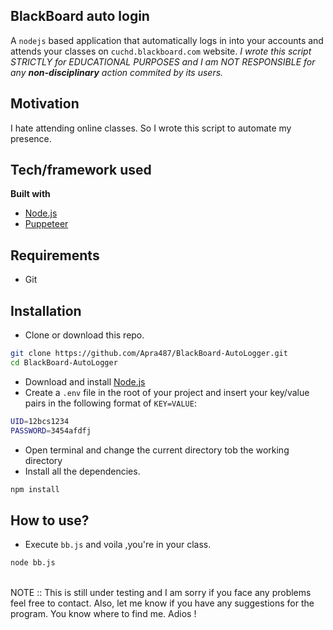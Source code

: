 ## BlackBoard auto login

A `nodejs` based application that automatically logs in into your accounts and attends your classes on `cuchd.blackboard.com` website.
_I wrote this script STRICTLY for EDUCATIONAL PURPOSES and I am NOT RESPONSIBLE for any **non-disciplinary** action commited by its users._


## Motivation

I hate attending online classes. So I wrote this script to automate my presence.

## Tech/framework used

<b>Built with</b>

-   [Node.js](https://nodejs.org/en/)
-   [Puppeteer](https://pptr.dev/)

## Requirements

-   Git

## Installation

-   Clone or download this repo.

```bash
git clone https://github.com/Apra487/BlackBoard-AutoLogger.git
cd BlackBoard-AutoLogger
```

-   Download and install [Node.js](https://nodejs.org/en/)
-   Create a `.env` file in the root of your project and insert your key/value pairs in the following format of `KEY=VALUE`:

```sh
UID=12bcs1234
PASSWORD=3454afdfj
```

-   Open terminal and change the current directory tob the working directory
-   Install all the dependencies.

```bash
npm install
```

## How to use?

-   Execute `bb.js` and voila ,you're in your class.

```bash
node bb.js
```
<br>
NOTE :: This is still under testing and I am sorry if you face any problems feel free to contact. Also, let me know if you have any suggestions for the program. You know where to find me. Adios !
